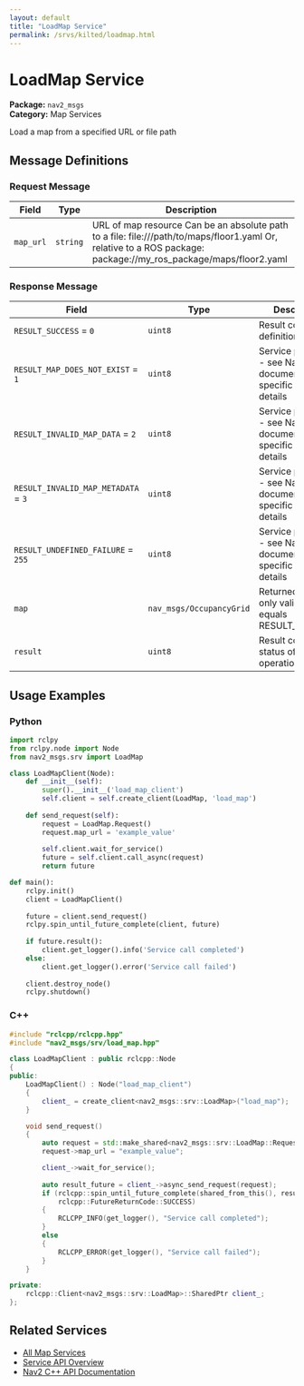 ```yaml
---
layout: default
title: "LoadMap Service"
permalink: /srvs/kilted/loadmap.html
---
```


# LoadMap Service

**Package:** `nav2_msgs`  
**Category:** Map Services

Load a map from a specified URL or file path

## Message Definitions

### Request Message

| Field | Type | Description |
|-------|------|-------------|
| `map_url` | `string` | URL of map resource Can be an absolute path to a file: file:///path/to/maps/floor1.yaml Or, relative to a ROS package: package://my_ros_package/maps/floor2.yaml |


### Response Message

| Field | Type | Description |
|-------|------|-------------|
| `RESULT_SUCCESS` = `0` | `uint8` | Result code definitions |
| `RESULT_MAP_DOES_NOT_EXIST` = `1` | `uint8` | Service parameter - see Nav2 documentation for specific usage details |
| `RESULT_INVALID_MAP_DATA` = `2` | `uint8` | Service parameter - see Nav2 documentation for specific usage details |
| `RESULT_INVALID_MAP_METADATA` = `3` | `uint8` | Service parameter - see Nav2 documentation for specific usage details |
| `RESULT_UNDEFINED_FAILURE` = `255` | `uint8` | Service parameter - see Nav2 documentation for specific usage details |
| `map` | `nav_msgs/OccupancyGrid` | Returned map is only valid if result equals RESULT_SUCCESS |
| `result` | `uint8` | Result code or status of the operation |



## Usage Examples

### Python

```python
import rclpy
from rclpy.node import Node
from nav2_msgs.srv import LoadMap

class LoadMapClient(Node):
    def __init__(self):
        super().__init__('load_map_client')
        self.client = self.create_client(LoadMap, 'load_map')
        
    def send_request(self):
        request = LoadMap.Request()
        request.map_url = 'example_value'
        
        self.client.wait_for_service()
        future = self.client.call_async(request)
        return future

def main():
    rclpy.init()
    client = LoadMapClient()
    
    future = client.send_request()
    rclpy.spin_until_future_complete(client, future)
    
    if future.result():
        client.get_logger().info('Service call completed')
    else:
        client.get_logger().error('Service call failed')
        
    client.destroy_node()
    rclpy.shutdown()
```

### C++

```cpp
#include "rclcpp/rclcpp.hpp"
#include "nav2_msgs/srv/load_map.hpp"

class LoadMapClient : public rclcpp::Node
{
public:
    LoadMapClient() : Node("load_map_client")
    {
        client_ = create_client<nav2_msgs::srv::LoadMap>("load_map");
    }

    void send_request()
    {
        auto request = std::make_shared<nav2_msgs::srv::LoadMap::Request>();
        request->map_url = "example_value";

        client_->wait_for_service();
        
        auto result_future = client_->async_send_request(request);
        if (rclcpp::spin_until_future_complete(shared_from_this(), result_future) ==
            rclcpp::FutureReturnCode::SUCCESS)
        {
            RCLCPP_INFO(get_logger(), "Service call completed");
        }
        else
        {
            RCLCPP_ERROR(get_logger(), "Service call failed");
        }
    }

private:
    rclcpp::Client<nav2_msgs::srv::LoadMap>::SharedPtr client_;
};
```

## Related Services

- [All Map Services](/kilted/srvs/index.html#map-services)
- [Service API Overview](/kilted/srvs/index.html)
- [Nav2 C++ API Documentation](/kilted/html/index.html)
